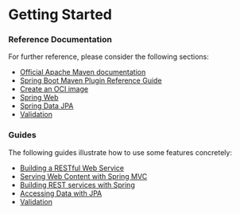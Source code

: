 # Getting Started

### Reference Documentation

For further reference, please consider the following sections:

* [Official Apache Maven documentation](https://maven.apache.org/guides/index.html)
* [Spring Boot Maven Plugin Reference Guide](https://docs.spring.io/spring-boot/docs/2.7.14/maven-plugin/reference/html/)
* [Create an OCI image](https://docs.spring.io/spring-boot/docs/2.7.14/maven-plugin/reference/html/#build-image)
* [Spring Web](https://docs.spring.io/spring-boot/docs/2.7.14/reference/htmlsingle/index.html#web)
* [Spring Data JPA](https://docs.spring.io/spring-boot/docs/2.7.14/reference/htmlsingle/index.html#data.sql.jpa-and-spring-data)
* [Validation](https://docs.spring.io/spring-boot/docs/2.7.14/reference/htmlsingle/index.html#io.validation)

### Guides

The following guides illustrate how to use some features concretely:

* [Building a RESTful Web Service](https://spring.io/guides/gs/rest-service/)
* [Serving Web Content with Spring MVC](https://spring.io/guides/gs/serving-web-content/)
* [Building REST services with Spring](https://spring.io/guides/tutorials/rest/)
* [Accessing Data with JPA](https://spring.io/guides/gs/accessing-data-jpa/)
* [Validation](https://spring.io/guides/gs/validating-form-input/)

